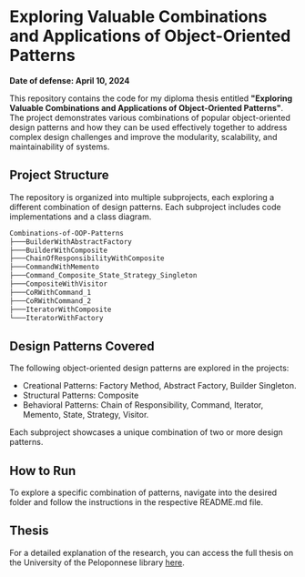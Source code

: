 # Exploring Valuable Combinations and Applications of Object-Oriented Patterns

**Date of defense: April 10, 2024**

This repository contains the code for my diploma thesis entitled **"Exploring Valuable Combinations and Applications of Object-Oriented Patterns"**. The project demonstrates various combinations of popular object-oriented design patterns and how they can be used effectively together to address complex design challenges and improve the modularity, scalability, and maintainability of systems.

## Project Structure

The repository is organized into multiple subprojects, each exploring a different combination of design patterns. Each subproject includes code implementations and a class diagram.

```bash
Combinations-of-OOP-Patterns
├───BuilderWithAbstractFactory
├───BuilderWithComposite
├───ChainOfResponsibilityWithComposite
├───CommandWithMemento
├───Command_Composite_State_Strategy_Singleton
├───CompositeWithVisitor
├───CoRWithCommand_1
├───CoRWithCommand_2
├───IteratorWithComposite
└───IteratorWithFactory
```

## Design Patterns Covered

The following object-oriented design patterns are explored in the projects:

- Creational Patterns: Factory Method, Abstract Factory, Builder Singleton.
- Structural Patterns: Composite
- Behavioral Patterns: Chain of Responsibility, Command, Iterator, Memento, State, Strategy, Visitor.

Each subproject showcases a unique combination of two or more design patterns.

## How to Run

To explore a specific combination of patterns, navigate into the desired folder and follow the instructions in the respective README.md file.

## Thesis

For a detailed explanation of the research, you can access the full thesis on the University of the Peloponnese library [here](https://cs-msc.uop.gr/node/234).
